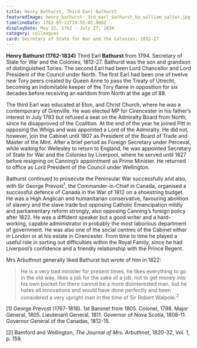 ```yaml
---
title: Henry Bathurst, Third Earl Bathurst
featuredImage: henry_bathurst-_3rd_earl_bathurst_by_william_salter.jpg
timelineDate: 1762-05-22T19:55:02.000Z
displayDate: May 22, 1762 - July 27, 1834
category: colleagues
card: Secretary of State for War and the Colonies, 1812-27
---
```

**Henry Bathurst (1762-1834)** Third Earl **Bathurst** from 1794. Secretary of State for War and the Colonies, 1812-27. Bathurst was the son and grandson of distinguished Tories. The second Earl had been Lord Chancellor and Lord President of the Council under North. The first Earl had been one of twelve new Tory peers created by Queen Anne to pass the Treaty of Utrecht, becoming an indomitable keeper of the Tory flame in opposition for six decades before receiving an earldom from North at the age of 88. 

The third Earl was educated at Eton, and Christ Church, where he was a contemporary of Grenville. He was elected MP for Cirencester in his father’s interest in July 1783 but refused a seat on the Admiralty Board from North, since he disapproved of the Coalition. At the end of the year he joined Pitt in opposing the Whigs and was appointed a Lord of the Admiralty. He did not, however, join the Cabinet until 1807 as President of the Board of Trade and Master of the Mint. After a brief period as Foreign Secretary under Perceval, while waiting for Wellesley to return to England, he was appointed Secretary of State for War and the Colonies by Liverpool, where he served until 1827 before resigning on Canning’s appointment as Prime Minister. He returned to office as Lord President of the Council under Wellington. 

Bathurst continued to prosecute the Peninsular War successfully and also, with Sir George Prevost<sup>1</sup>,  the Commander-in-Chief in Canada, organised a successful defence of Canada in the War of 1812 on a shoestring budget. He was a High Anglican and humanitarian conservative, favouring abolition of slavery and the slave trade but opposing Catholic Emancipation mildly and parliamentary reform strongly, also opposing Canning’s foreign policy after 1822. He was a diffident speaker but a good writer and a hard-working, capable administrator in probably the most laborious department of government. He was also one of the social centres of the Cabinet either in London or at his estate in Cirencester. From time to time he played a useful role in sorting out difficulties within the Royal Family, since he had Liverpool’s confidence and a friendly relationship with the Prince Regent.

Mrs Arbuthnot generally liked Bathurst but wrote of him in 1822: 

> He is a very bad minister for present times, he likes everything to go in the old way, likes a job for the sake of a job, not to get money into his own pocket for there cannot be a more disinterested man, but he hates all innovations and would have done perfectly and been considered a very upright man in the time of Sir Robert Walpole.<sup>2</sup>

\[1] George Prevost (1767-1816). 1st Baronet from 1805. Colonel, 1798. Major General, 1805. Lieutenant General, 1811. Governor of Nova Scotia, 1808-11. Governor General of the Canadas, 1812-15.

\[2] Bamford and Wellington, *The Journal of Mrs. Arbuthnot*, 1820-32, Vol. 1, p. 159.